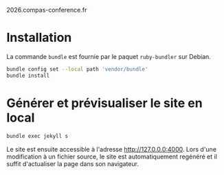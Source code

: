 2026.compas-conference.fr

# Installation

La commande `bundle` est fournie par le paquet `ruby-bundler` sur Debian.

```sh
bundle config set --local path 'vendor/bundle'
bundle install
```

# Générer et prévisualiser le site en local

```sh
bundle exec jekyll s
```
Le site est ensuite accessible à l'adresse http://127.0.0.0:4000. Lors d'une
modification à un fichier source, le site est automatiquement regénéré et il
suffit d'actualiser la page dans son navigateur.
